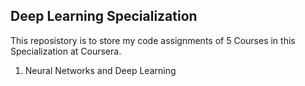 ## Deep Learning Specialization  
This reposistory is to store my code assignments of 5 Courses in this Specialization at Coursera.  
1. Neural Networks and Deep Learning
